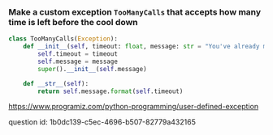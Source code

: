 ### Make a custom exception `TooManyCalls` that accepts how many time is left before the cool down

```python
class TooManyCalls(Exception):
    def __init__(self, timeout: float, message: str = "You've already made too many calls. Chill for at least {:.2} seconds"):
        self.timeout = timeout
        self.message = message
        super().__init__(self.message)

    def __str__(self):
        return self.message.format(self.timeout)
```

https://www.programiz.com/python-programming/user-defined-exception

question id: 1b0dc139-c5ec-4696-b507-82779a432165